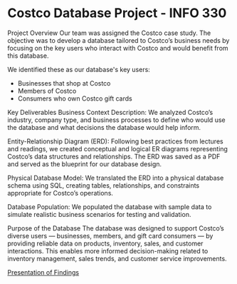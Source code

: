 # Costco Database Project - INFO 330

Project Overview
Our team was assigned the Costco case study. The objective was to develop a database tailored to Costco’s business needs by focusing on the key users who interact with Costco and would benefit from this database.

We identified these as our database's key users: 
- Businesses that shop at Costco
- Members of Costco
- Consumers who own Costco gift cards

Key Deliverables
Business Context Description: We analyzed Costco’s industry, company type, and business processes to define who would use the database and what decisions the database would help inform.

Entity-Relationship Diagram (ERD): Following best practices from lectures and readings, we created conceptual and logical ER diagrams representing Costco’s data structures and relationships. The ERD was saved as a PDF and served as the blueprint for our database design.

Physical Database Model: We translated the ERD into a physical database schema using SQL, creating tables, relationships, and constraints appropriate for Costco’s operations.

Database Population: We populated the database with sample data to simulate realistic business scenarios for testing and validation.

Purpose of the Database
The database was designed to support Costco’s diverse users — businesses, members, and gift card consumers — by providing reliable data on products, inventory, sales, and customer interactions. This enables more informed decision-making related to inventory management, sales trends, and customer service improvements.

[Presentation of Findings](https://www.youtube.com/watch?v=syGywGfoTf0) 
